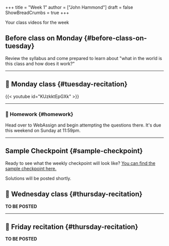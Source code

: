 +++
title = "Week 1"
author = ["John Hammond"]
draft = false
ShowBreadCrumbs = true
+++

Your class videos for the week
<!--more-->


## Before class on Monday {#before-class-on-tuesday}

Review the syllabus and come prepared to learn about "what in the world
is this class and how does it work?"

---


## 🎥 Monday class {#tuesday-recitation}

{{< youtube id="KUzkktEpGXk" >}}

---


### 📝 Homework {#homework}

Head over to WebAssign and begin attempting the questions there. It's due this weekend on Sunday at 11:59pm.

---


## Sample Checkpoint {#sample-checkpoint}

Ready to see what the weekly checkpoint will look like? [You can find the sample checkpoint here.](https://cloud.math.wichita.edu/s/Z45oyKg3rKbaL4Q)

Solutions will be posted shortly.


## 🎥 Wednesday class {#thursday-recitation}

**TO BE POSTED**

---


## 🎥 Friday recitation {#thursday-recitation}

**TO BE POSTED**
